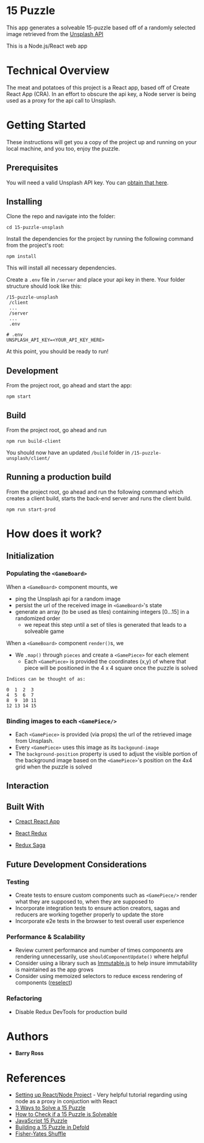 # 15 Puzzle

This app generates a solveable 15-puzzle based off of a randomly selected image retrieved from the [Unsplash API](https://unsplash.com/developers)

This is a Node.js/React web app

# Technical Overview
The meat and potatoes of this project is a React app, based off of Create React App (CRA).  In an effort to obscure the api key, a Node server is being used as a proxy for the api call to Unsplash. 


# Getting Started

These instructions will get you a copy of the project up and running on your local machine, and you too, enjoy the puzzle.


## Prerequisites

You will need a valid Unsplash API key.  You can [obtain that here](https://unsplash.com/developers).  



## Installing

Clone the repo and navigate into the folder:

```
cd 15-puzzle-unsplash
```

Install the dependencies for the project by running the following command from the project's root:

```
npm install
```

This will install all necessary dependencies.  

Create a `.env` file in `/server` and place your api key in there.   Your folder structure should look like this:

```
/15-puzzle-unsplash
 /client
 ...
 /server
 ...
 .env
```

```
# .env
UNSPLASH_API_KEY=<YOUR_API_KEY_HERE>
```

At this point, you should be ready to run!



## Development

From the project root, go ahead and start the app:

```
npm start
```



## Build

From the project root, go ahead and run 

```
npm run build-client
```

You should now have an updated `/build` folder in `/15-puzzle-unsplash/client/`



## Running a production build

From the project root, go ahead and run the following command which creates a client build, starts the back-end server and runs the client build.

```
npm run start-prod

```
# How does it work? 

## Initialization

### Populating the `<GameBoard>`

When a `<GameBoard>` component mounts, we 
* ping the Unsplash api for a random image
* persist the url of the received image in `<GameBoard>`'s state
* generate an array (to be used as tiles) containing integers [0...15] in a randomized order
  - we repeat this step until a set of tiles is generated that leads to a solveable game

 When a `<GameBoard>` component `render()`s, we 
* We `.map()` through `pieces` and create a `<GamePiece>` for each element
  - Each `<GamePiece>` is provided the coordinates (x,y) of where that piece will be positioned in the 4 x 4 square once the puzzle is solved

```
Indices can be thought of as:

0  1  2  3
4  5  6  7
8  9  10 11
12 13 14 15

```

### Binding images to each `<GamePiece/>`
- Each `<GamePiece>` is provided (via props) the url of the retrieved image from Unsplash.  
- Every `<GamePiece>` uses this image as its `backgound-image`
- The `background-position` property is used to adjust the visible portion of the background image based on the `<GamePiece>`'s position on the 4x4 grid when the puzzle is solved

## Interaction

## Built With

* [Creact React App](https://github.com/facebook/create-react-app)

* [React Redux](https://github.com/reduxjs/react-redux)

* [Redux Saga](https://github.com/redux-saga/redux-saga)



## Future Development Considerations

### Testing

- Create tests to ensure custom components such as `<GamePiece/>` render what they are supposed to, when they are supposed to
- Incorporate integration tests to ensure action creators, sagas and reducers are working together properly to update the store
- Incorporate e2e tests in the browser to test overall user experience


### Performance & Scalability
- Review current performance and number of times components are rendering unnecessarily, use `shouldComponentUpdate()` where helpful
- Consider using a library such as [Immutable.js](https://github.com/immutable-js/immutable-js) to help insure immutability is maintained as the app grows
- Consider using memoized selectors to reduce excess rendering of components ([reselect](https://github.com/reduxjs/reselect))

### Refactoring

- Disable Redux DevTools for production build

# Authors

* **Barry Ross** 

# References

- [Setting up React/Node Project](https://www.codementor.io/kakarganpat/how-to-setup-react-and-node-js-in-a-project-koxwqbssl) - Very helpful tutorial regarding using node as a proxy in conjuction with React
- [3 Ways to Solve a 15 Puzzle](https://www.wikihow.com/Solve-a-15-Puzzle)
- [How to Check if a 15 Puzzle is Solveable](https://www.geeksforgeeks.org/check-instance-15-puzzle-solvable/)
- [JavaScript 15 Puzzle](https://codepen.io/declanwhelan/pen/rsntC)
- [Building a 15 Puzzle in Defold](https://www.defold.com/tutorials/15-puzzle/)
- [Fisher-Yates Shuffle](https://bost.ocks.org/mike/shuffle/)